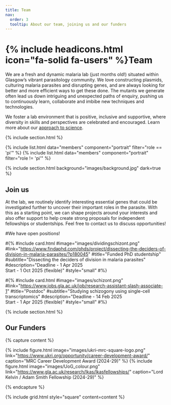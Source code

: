 ```yaml
---
title: Team
nav:
  order: 3
  tooltip: About our team, joining us and our funders
---
```


# {% include headicons.html icon="fa-solid fa-users" %}Team

We are a fresh and dynamic malaria lab (just <span id="lab-age"></span> months old!) situated within Glasgow’s vibrant parasitology community. We love constructing plasmids, culturing malaria parasites and disrupting genes, and are always looking for better and more efficient ways to get these done. 
The mutants we generate often lead us down intriguing and unexpected paths of enquiry, pushing us to continuously learn, collaborate and imbibe new techniques and technologies.

We foster a lab environment that is positive, inclusive and supportive, where diversity in skills and perspectives are celebrated and encouraged. Learn more about our <a href="../values/index.html">approach to science</a>.

<script>
  function calculateLabAge(startDate) {
    const start = new Date(startDate);
    const current = new Date();
    const diffInMonths = (current.getFullYear() - start.getFullYear()) * 12 + current.getMonth() - start.getMonth();
    return diffInMonths;
  }

  document.getElementById("lab-age").innerText = calculateLabAge("2024-09-02"); // Replace with your lab's start date
</script>

{% include section.html %}

{% include list.html data="members" component="portrait" filter="role == 'pi'" %}
{% include list.html data="members" component="portrait" filter="role != 'pi'" %}

{% include section.html background="images/background.jpg" dark=true %}

## Join us

At the lab, we routinely identify interesting essential genes that could be investigated further to uncover their important roles in the parasite. With this as a starting point, we can shape projects around your interests and also offer support to help create strong proposals for independent fellowships or studentships. Feel free to contact us to discuss opportunities!

#We have open positions!

#{%
  #include card.html
  #image="images/dividingschizont.png"
  #link="https://www.findaphd.com/phds/project/dissecting-the-deciders-of-division-in-malaria-parasites/?p180045"
  #title="Funded PhD studentship"
  #subtitle="Dissecting the deciders of division in malaria parasites"
  #description="Deadline - 1 Apr 2025 <br> Start - 1 Oct 2025 (flexible)"
  #style="small"
#%}

#{%
  #include card.html
  #image="images/schizont.png"
  #link="https://www.jobs.gla.ac.uk/job/research-assistant-slash-associate-1"
  #title="Postdoc"
  #subtitle="Studying schizogony using single-cell transcriptomics"
  #description="Deadline - 14 Feb 2025 <br> Start - 1 Apr 2025 (flexible)"
  #style="small"
#%}

{% include section.html %}

## Our Funders

{% capture content %}

{% include figure.html image="images/ukri-mrc-square-logo.png" link="https://www.ukri.org/opportunity/career-development-award/" caption="MRC Career Development Award (2024-29)" %}
{% include figure.html image="images/UoG_colour.png" link="https://www.gla.ac.uk/research/lkas/lkasfellowships/" caption="Lord Kelvin / Adam Smith Fellowship (2024-29)" %}

{% endcapture %}

{% include grid.html style="square" content=content %}
